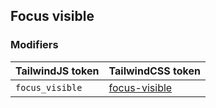 ## Focus visible


### Modifiers

| TailwindJS token | TailwindCSS token |
| ----- | ----- |
| `focus_visible` | [focus-visible](https://tailwindcss.com/docs/hover-focus-and-other-states#focus-visible) |